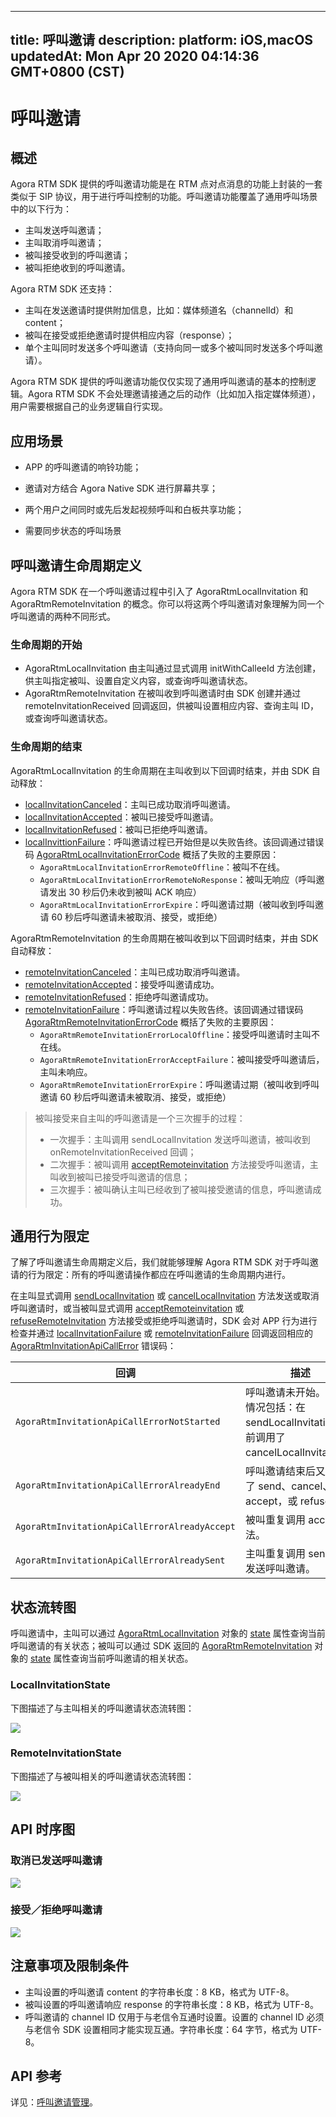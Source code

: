 
---
title: 呼叫邀请
description: 
platform: iOS,macOS
updatedAt: Mon Apr 20 2020 04:14:36 GMT+0800 (CST)
---
# 呼叫邀请
## 概述

Agora RTM SDK 提供的呼叫邀请功能是在 RTM 点对点消息的功能上封装的一套类似于 SIP 协议，用于进行呼叫控制的功能。呼叫邀请功能覆盖了通用呼叫场景中的以下行为：

- 主叫发送呼叫邀请；
- 主叫取消呼叫邀请；
- 被叫接受收到的呼叫邀请；
- 被叫拒绝收到的呼叫邀请。

Agora RTM SDK 还支持：

- 主叫在发送邀请时提供附加信息，比如：媒体频道名（channelId）和 content；
- 被叫在接受或拒绝邀请时提供相应内容（response）；
- 单个主叫同时发送多个呼叫邀请（支持向同一或多个被叫同时发送多个呼叫邀请）。

<div class="alert note">Agora RTM SDK 提供的呼叫邀请功能仅仅实现了通用呼叫邀请的基本的控制逻辑。Agora RTM SDK 不会处理邀请接通之后的动作（比如加入指定媒体频道），用户需要根据自己的业务逻辑自行实现。</div>

## 应用场景

- APP 的呼叫邀请的响铃功能；
- 邀请对方结合 Agora Native SDK 进行屏幕共享；

- 两个用户之间同时或先后发起视频呼叫和白板共享功能；
- 需要同步状态的呼叫场景

## 呼叫邀请生命周期定义

Agora RTM SDK 在一个呼叫邀请过程中引入了 AgoraRtmLocalInvitation 和 AgoraRtmRemoteInvitation 的概念。你可以将这两个呼叫邀请对象理解为同一个呼叫邀请的两种不同形式。

### 生命周期的开始

- AgoraRtmLocalInvitation 由主叫通过显式调用 initWithCalleeId 方法创建，供主叫指定被叫、设置自定义内容，或查询呼叫邀请状态。
- AgoraRtmRemoteInvitation 在被叫收到呼叫邀请时由 SDK 创建并通过 remoteInvitationReceived 回调返回，供被叫设置相应内容、查询主叫 ID，或查询呼叫邀请状态。

### 生命周期的结束

AgoraRtmLocalInvitation 的生命周期在主叫收到以下回调时结束，并由 SDK 自动释放：

- [localInvitationCanceled](https://docs.agora.io/cn/Real-time-Messaging/API%20Reference/RTM_oc/Protocols/AgoraRtmCallDelegate.html#//api/name/rtmCallKit:localInvitationCanceled:)：主叫已成功取消呼叫邀请。
- [localInvitationAccepted](https://docs.agora.io/cn/Real-time-Messaging/API%20Reference/RTM_oc/Protocols/AgoraRtmCallDelegate.html#//api/name/rtmCallKit:localInvitationAccepted:withResponse:)：被叫已接受呼叫邀请。
- [localInvitationRefused](https://docs.agora.io/cn/Real-time-Messaging/API%20Reference/RTM_oc/Protocols/AgoraRtmCallDelegate.html#//api/name/rtmCallKit:localInvitationRefused:withResponse:)：被叫已拒绝呼叫邀请。
- [localInvittionFailure](https://docs.agora.io/cn/Real-time-Messaging/API%20Reference/RTM_oc/Protocols/AgoraRtmCallDelegate.html#//api/name/rtmCallKit:localInvitationFailure:errorCode:)：呼叫邀请过程已开始但是以失败告终。该回调通过错误码 [AgoraRtmLocalInvitationErrorCode](https://docs.agora.io/cn/Real-time-Messaging/API%20Reference/RTM_oc/Constants/AgoraRtmLocalInvitationErrorCode.html) 概括了失败的主要原因：
  - `AgoraRtmLocalInvitationErrorRemoteOffline`：被叫不在线。
  - `AgoraRtmLocalInvitationErrorRemoteNoResponse`：被叫无响应（呼叫邀请发出 30 秒后仍未收到被叫 ACK 响应）
  - `AgoraRtmLocalInvitationErrorExpire`：呼叫邀请过期（被叫收到呼叫邀请 60 秒后呼叫邀请未被取消、接受，或拒绝）

AgoraRtmRemoteInvitation 的生命周期在被叫收到以下回调时结束，并由 SDK 自动释放：

- [remoteInvitationCanceled](https://docs.agora.io/cn/Real-time-Messaging/API%20Reference/RTM_oc/Protocols/AgoraRtmCallDelegate.html#//api/name/rtmCallKit:remoteInvitationCanceled:)：主叫已成功取消呼叫邀请。
- [remoteInvitationAccepted](https://docs.agora.io/cn/Real-time-Messaging/API%20Reference/RTM_oc/Protocols/AgoraRtmCallDelegate.html#//api/name/rtmCallKit:remoteInvitationAccepted:)：接受呼叫邀请成功。
- [remoteInvitationRefused](https://docs.agora.io/cn/Real-time-Messaging/API%20Reference/RTM_oc/Protocols/AgoraRtmCallDelegate.html#//api/name/rtmCallKit:remoteInvitationRefused:)：拒绝呼叫邀请成功。
- [remoteInvitationFailure](https://docs.agora.io/cn/Real-time-Messaging/API%20Reference/RTM_oc/Protocols/AgoraRtmCallDelegate.html#//api/name/rtmCallKit:remoteInvitationFailure:errorCode:)：呼叫邀请过程以失败告终。该回调通过错误码 [AgoraRtmRemoteInvitationErrorCode](https://docs.agora.io/cn/Real-time-Messaging/API%20Reference/RTM_oc/Constants/AgoraRtmRemoteInvitationErrorCode.html) 概括了失败的主要原因：
  - `AgoraRtmRemoteInvitationErrorLocalOffline`：接受呼叫邀请时主叫不在线。
  - `AgoraRtmRemoteInvitationErrorAcceptFailure`：被叫接受呼叫邀请后，主叫未响应。
  - `AgoraRtmRemoteInvitationErrorExpire`：呼叫邀请过期（被叫收到呼叫邀请 60 秒后呼叫邀请未被取消、接受，或拒绝）

> 被叫接受来自主叫的呼叫邀请是一个三次握手的过程：
>
> - 一次握手：主叫调用 sendLocalInvitation 发送呼叫邀请，被叫收到 onRemoteInvitationReceived 回调；
> - 二次握手：被叫调用 [acceptRemoteinvitation](https://docs.agora.io/cn/Real-time-Messaging/API%20Reference/RTM_oc/Classes/AgoraRtmCallKit.html#//api/name/acceptRemoteInvitation:completion:) 方法接受呼叫邀请，主叫收到被叫已接受呼叫邀请的信息；
> - 三次握手：被叫确认主叫已经收到了被叫接受邀请的信息，呼叫邀请成功。

## 通用行为限定 

了解了呼叫邀请生命周期定义后，我们就能够理解 Agora RTM SDK 对于呼叫邀请的行为限定：所有的呼叫邀请操作都应在呼叫邀请的生命周期内进行。

在主叫显式调用 [sendLocalInvitation](https://docs.agora.io/cn/Real-time-Messaging/API%20Reference/RTM_oc/Classes/AgoraRtmCallKit.html#//api/name/sendLocalInvitation:completion:) 或 [cancelLocalInvitation](https://docs.agora.io/cn/Real-time-Messaging/API%20Reference/RTM_oc/Classes/AgoraRtmCallKit.html#//api/name/cancelLocalInvitation:completion:) 方法发送或取消呼叫邀请时，或当被叫显式调用 [acceptRemoteinvitation](https://docs.agora.io/cn/Real-time-Messaging/API%20Reference/RTM_oc/Classes/AgoraRtmCallKit.html#//api/name/acceptRemoteInvitation:completion:) 或 [refuseRemoteInvitation](https://docs.agora.io/cn/Real-time-Messaging/API%20Reference/RTM_oc/Classes/AgoraRtmCallKit.html#//api/name/refuseRemoteInvitation:completion:) 方法接受或拒绝呼叫邀请时，SDK 会对 APP 行为进行检查并通过 [localInvitationFailure](https://docs.agora.io/cn/Real-time-Messaging/API%20Reference/RTM_oc/Protocols/AgoraRtmCallDelegate.html#//api/name/rtmCallKit:localInvitationFailure:errorCode:) 或 [remoteInvitationFailure](https://docs.agora.io/cn/Real-time-Messaging/API%20Reference/RTM_oc/Protocols/AgoraRtmCallDelegate.html#//api/name/rtmCallKit:remoteInvitationFailure:errorCode:) 回调返回相应的 [AgoraRtmInvitationApiCallError](https://docs.agora.io/cn/Real-time-Messaging/API%20Reference/RTM_oc/Constants/AgoraRtmRemoteInvitationErrorCode.html) 错误码：

| 回调                                                         | 描述                                                         |
| ------------------------------------------------------------ | ------------------------------------------------------------ |
| `AgoraRtmInvitationApiCallErrorNotStarted` | 呼叫邀请未开始。错误情况包括：在 sendLocalInvitation 之前调用了 cancelLocalInvitation。 |
| `AgoraRtmInvitationApiCallErrorAlreadyEnd` | 呼叫邀请结束后又调用了 send、cancel、accept，或 refuse。     |
| `AgoraRtmInvitationApiCallErrorAlreadyAccept` | 被叫重复调用 accept 方法。                                   |
| `AgoraRtmInvitationApiCallErrorAlreadySent` | 主叫重复调用 send 方法发送呼叫邀请。                         |

## 状态流转图

呼叫邀请中，主叫可以通过 [AgoraRtmLocalInvitation](https://docs.agora.io/cn/Real-time-Messaging/API%20Reference/RTM_oc/Classes/AgoraRtmLocalInvitation.html) 对象的 [state](https://docs.agora.io/cn/Real-time-Messaging/API%20Reference/RTM_oc/Classes/AgoraRtmLocalInvitation.html#//api/name/state) 属性查询当前呼叫邀请的有关状态；被叫可以通过 SDK 返回的 [AgoraRtmRemoteInvitation](https://docs.agora.io/cn/Real-time-Messaging/API%20Reference/RTM_oc/Classes/AgoraRtmRemoteInvitation.html) 对象的 [state](https://docs.agora.io/cn/Real-time-Messaging/API%20Reference/RTM_oc/Classes/AgoraRtmRemoteInvitation.html#//api/name/state) 属性查询当前呼叫邀请的相关状态。

### LocalInvitationState 

下图描述了与主叫相关的呼叫邀请状态流转图：

![](https://web-cdn.agora.io/docs-files/1582270646018)

### RemoteInvitationState 

下图描述了与被叫相关的呼叫邀请状态流转图：

![](https://web-cdn.agora.io/docs-files/1582270656158)

## API 时序图

### 取消已发送呼叫邀请

![](https://web-cdn.agora.io/docs-files/1565677879249)

### 接受／拒绝呼叫邀请

![](https://web-cdn.agora.io/docs-files/1565670138257)

## 注意事项及限制条件

- 主叫设置的呼叫邀请 content 的字符串长度：8 KB，格式为 UTF-8。
- 被叫设置的呼叫邀请响应 response 的字符串长度：8 KB，格式为 UTF-8。
- 呼叫邀请的 channel ID 仅用于与老信令互通时设置。设置的 channel ID 必须与老信令 SDK 设置相同才能实现互通。字符串长度：64 字节，格式为 UTF-8。



## API 参考

详见：[呼叫邀请管理](https://docs.agora.io/cn/Real-time-Messaging/API%20Reference/RTM_oc/docs/API-Overview.html#callinvitation)。
